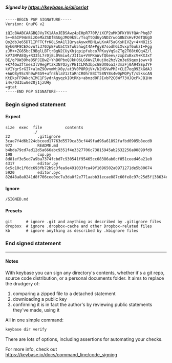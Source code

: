 ##### Signed by https://keybase.io/aliceriot
```
-----BEGIN PGP SIGNATURE-----
Version: GnuPG v2

iQIcBAABCAAGBQJVy7K1AAoJEBSAwz4pIHpR770P/iXCP2uMKOFkY0VfQAnPhq87
5++B5IF94nBizOeMaZSDfBSUgJMQ9kSL/TsqTtQdGyGNDZrwoG0NZsHvF26TQUgD
Qo2dbJe65DT1IPFTCfrK8LSmA1lIQryaAywxMBHLwLKvAF5aGKsHIVZy+4+N8IiS
BykGNF8CEXovuTi370JpEFuUaCtSTw65hwgt4A+PgyB7sodhGiXvxpf6ukzI+Fgg
zJM++ZG65bcI9BglLBTtrBgN2CUyXhjqpipfubco7PKuyVqSaZTg2T68t6Qq4Z/l
kV73MPAEQy+R335L7r0j8L0Vmiw4/JII1u+VVPKnWvfQGeev/zxpZuBxcV+KXJxT
BE/gPOW39he85PJIBwZ+YhB0PboQJkH06LG6WvZl0uj0o2hzV2n3e69qexjowv+B
+K74GwZftmes3lV9egPtZk3N7Qzy/PEICLMA3bpcGEUX0oa3/3mzFj0A94SEpJYF
kVIYgrSrGI7+almZ9OvvmWjX0y/at3V0P8R9jV+/k2HSVwPMJ+CLE7oq99ZkGdAJ
+AWO8y9Sc9h9wP4G9+ufnEAlaV1ztaRnCR0hr8BIT58NY8s4w0pMQPyT/s5kscAN
KtEkpFF9WkchIMC1FSydrAgyqzkIOtRKs+abnzd0FJIvbP2C6Wf73HJQcPkJB1Hm
i4v/OdILwGe20j1jzUHy
=gtat
-----END PGP SIGNATURE-----

```

<!-- END SIGNATURES -->

### Begin signed statement 

#### Expect

```
size  exec  file          contents                                                                                                                         
            ./                                                                                                                                             
22            .gitignore  3cae7f4d6b224cbceed17763d5579ca33cf449fad96a61892fafbd0905b8ecd0                                                                 
972           README.md   b4bda79cd7ad12d5a666abc9351f4e3327706c73815945ab2632256a00899fd9                                                                 
198           cup.py      8d81ef3e5ed7a9ba7374fcbd7c930541f95465cc68386ab0cf051ceed46a21e0                                                                 
4317          editor.py   6c5c10c1f0dc693fb72b9c3fea9e491033fca49f1696502a0971271de5b80674                                                                 
5920          editor.pyc  82d48a8a0241d8f706cee0ec7a3da0f2e771aabb31ecae087c60fe8c97c25d5f|38634c962307c44adbbc68417c3b1942caca2531a91ecead609c127676aee234
```

#### Ignore

```
/SIGNED.md
```

#### Presets

```
git      # ignore .git and anything as described by .gitignore files
dropbox  # ignore .dropbox-cache and other Dropbox-related files    
kb       # ignore anything as described by .kbignore files          
```

<!-- summarize version = 0.0.9 -->

### End signed statement

<hr>

#### Notes

With keybase you can sign any directory's contents, whether it's a git repo,
source code distribution, or a personal documents folder. It aims to replace the drudgery of:

  1. comparing a zipped file to a detached statement
  2. downloading a public key
  3. confirming it is in fact the author's by reviewing public statements they've made, using it

All in one simple command:

```bash
keybase dir verify
```

There are lots of options, including assertions for automating your checks.

For more info, check out https://keybase.io/docs/command_line/code_signing